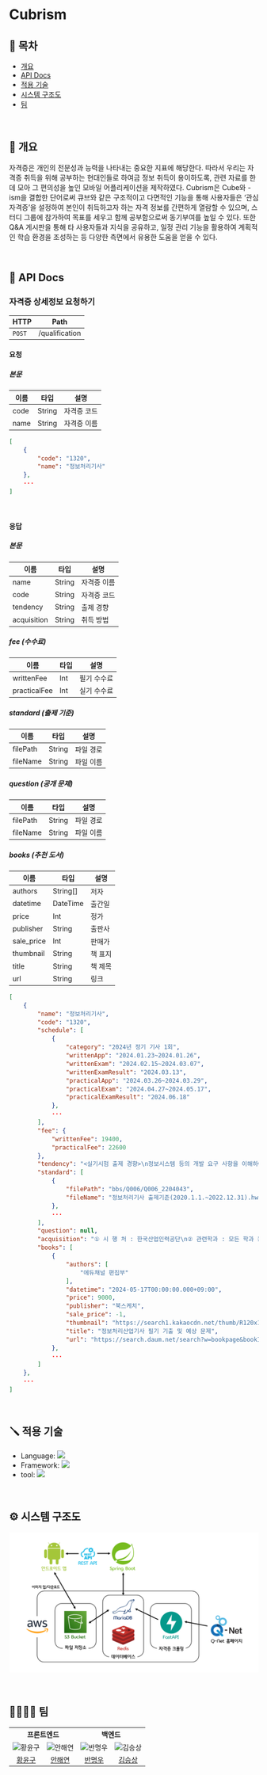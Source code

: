 # Cubrism


## :bookmark: 목차
+ [개요](#pushpin-개요)
+ [API Docs](#abacus-api-docs)
+ [적용 기술](#screwdriver-적용-기술)
+ [시스템 구조도](#gear-시스템-구조도)
+ [팀](#family_man_woman_boy_boy-팀)

</br>

## :pushpin: 개요
자격증은 개인의 전문성과 능력을 나타내는 중요한 지표에 해당한다. 따라서 우리는 자격증 취득을 위해 공부하는 현대인들로 하여금 정보 취득이 용이하도록, 관련 자료를 한데 모아 그 편의성을 높인 모바일 어플리케이션을 제작하였다. Cubrism은 Cube와 -ism을 결합한 단어로써 큐브와 같은 구조적이고 다면적인 기능을 통해 사용자들은 ‘관심 자격증’을 설정하여 본인이 취득하고자 하는 자격 정보를 간편하게 열람할 수 있으며, 스터디 그룹에 참가하여 목표를 세우고 함께 공부함으로써 동기부여를 높일 수 있다. 또한 Q&A 게시판을 통해 타 사용자들과 지식을 공유하고, 일정 관리 기능을 활용하여 계획적인 학습 환경을 조성하는 등 다양한 측면에서 유용한 도움을 얻을 수 있다.

</br>

## :abacus: API Docs
### 자격증 상세정보 요청하기

| HTTP | Path  |
| --- | --- |
| <code>POST</code> | /qualification |

#### 요청

##### 본문
| 이름 | 타입 | 설명 |
| --- | --- | --- |
| code | String | 자격증 코드 |
| name | String | 자격증 이름 |

```json
[
    {
        "code": "1320",
        "name": "정보처리기사"
    },
    ···
]
```

<br>

#### 응답

##### 본문
| 이름 | 타입 | 설명 |
| --- | --- | --- |
| name | String | 자격증 이름 |
| code | String | 자격증 코드 |
| tendency | String | 출제 경향 |
| acquisition | String | 취득 방법 |

##### fee (수수료)
| 이름 | 타입 | 설명 |
| --- | --- | --- |
| writtenFee | Int | 필기 수수료 |
| practicalFee | Int | 실기 수수료 |

##### standard (출제 기준)
| 이름 | 타입 | 설명 |
| --- | --- | --- |
| filePath | String | 파일 경로 |
| fileName | String | 파일 이름 |

##### question (공개 문제)
| 이름 | 타입 | 설명 |
| --- | --- | --- |
| filePath | String | 파일 경로 |
| fileName | String | 파일 이름 |

##### books (추천 도서)
| 이름 | 타입 | 설명 |
| --- | --- | --- |
| authors | String[] | 저자 |
| datetime | DateTime | 출간일 |
| price | Int | 정가 |
| publisher | String | 출판사 |
| sale_price | Int | 판매가 |
| thumbnail | String | 책 표지 |
| title | String | 책 제목 |
| url | String | 링크 |

```json
[
    {
        "name": "정보처리기사",
        "code": "1320",
        "schedule": [
            {
                "category": "2024년 정기 기사 1회",
                "writtenApp": "2024.01.23~2024.01.26",
                "writtenExam": "2024.02.15~2024.03.07",
                "writtenExamResult": "2024.03.13",
                "practicalApp": "2024.03.26~2024.03.29",
                "practicalExam": "2024.04.27~2024.05.17",
                "practicalExamResult": "2024.06.18"
            },
            ···
        ],
        "fee": {
            "writtenFee": 19400,
            "practicalFee": 22600
        },
        "tendency": "<실기시험 출제 경향>\n정보시스템 등의 개발 요구 사항을 이해하여 각 업무에 맞는 소프트웨어의 기능에 관한 설계, 구현 및 테스트를 수행에 필요한\n1. 현행 시스템 분석 및 요구사항 확인(소프트웨어 공학 기술의 요구사항 분석 기법 활용)\n2. 데이터 입출력 구현(논리, 물리데이터베이스 설계, 조작 프로시저 등) ···",
        "standard": [
            {
                "filePath": "bbs/Q006/Q006_2204043",
                "fileName": "정보처리기사 출제기준(2020.1.1.~2022.12.31).hwp"
            },
            ···
        ],
        "question": null,
        "acquisition": "① 시 행 처 : 한국산업인력공단\n② 관련학과 : 모든 학과 응시가능 ···",
        "books": [
            {
                "authors": [
                    "에듀채널 편집부"
                ],
                "datetime": "2024-05-17T00:00:00.000+09:00",
                "price": 9000,
                "publisher": "북스케치",
                "sale_price": -1,
                "thumbnail": "https://search1.kakaocdn.net/thumb/R120x174.q85/?fname=http%3A%2F%2Ft1.daumcdn.net%2Flbook%2Fimage%2F6635273",
                "title": "정보처리산업기사 필기 기출 및 예상 문제",
                "url": "https://search.daum.net/search?w=bookpage&bookId=6635273&q=%EC%A0%95%EB%B3%B4%EC%B2%98%EB%A6%AC%EC%82%B0%EC%97%85%EA%B8%B0%EC%82%AC+%ED%95%84%EA%B8%B0+%EA%B8%B0%EC%B6%9C+%EB%B0%8F+%EC%98%88%EC%83%81+%EB%AC%B8%EC%A0%9C"
            },
            ···
        ]
    },
    ···
]
```

</br>

## :screwdriver: 적용 기술
<ul>
  <li>Language: <img src="https://img.shields.io/badge/python-3776AB?style=for-the-badge&logo=python&logoColor=white"></li>
  <li>Framework: <img src="https://img.shields.io/badge/fastapi-009688?style=for-the-badge&logo=fastapi&logoColor=white"></li>
  <li>tool: <img src="https://img.shields.io/badge/pycharm-000000?style=for-the-badge&logo=pycharm&logoColor=white"></li>
</ul>

</br>

## :gear: 시스템 구조도
![시스템 구조도](https://raw.githubusercontent.com/caadiq/Cubrism/master/image/%EC%8B%9C%EC%8A%A4%ED%85%9C%20%EA%B5%AC%EC%84%B1%EB%8F%84.png)

</br>

## :family_man_woman_boy_boy: 팀
<table>
  <tr>
    <th colspan="2">프론트엔드</th>
    <th colspan="2">백엔드</th>
  </tr>
  <tr>
    <td align="center">
      <img src="https://avatars.githubusercontent.com/u/149460377?v=4" alt="황윤구" style="width:150px;height:150px;">
    </td>
    <td align="center">
      <img src="https://avatars.githubusercontent.com/u/149464663?v=4" alt="안해연" style="width:150px;height:150px;">
    </td>
    <td align="center">
      <img src="https://avatars.githubusercontent.com/u/10990331?v=4" alt="반명우" style="width:150px;height:150px;">
    </td>
    <td align="center">
      <img src="https://avatars.githubusercontent.com/u/74907427?v=4" alt="김승상" style="width:150px;height:150px;">
    </td>
  </tr>
  <tr>
    <td align="center">
      <a href="https://github.com/hyg0527">황윤구</a>
    </td>
    <td align="center">
      <a href="https://github.com/haeyeon623">안해연</a>
    </td>
    <td align="center">
      <a href="https://github.com/caadiq">반명우</a>
    </td>
    <td align="center">
      <a href="https://github.com/seungsang2000">김승상</a>
    </td>
  </tr>
</table>
